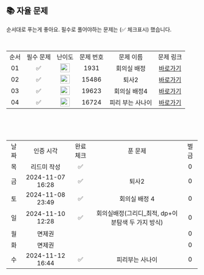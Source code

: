 
## 📚 자율 문제

순서대로 푸는게 좋아요.
필수로 풀어야하는 문제는 (✅ 체크표시) 했습니다.

<br/>
<table>
  <tr>
    <td align="center">순서</td>
    <td align="center">필수 문제</td>
    <td align="center">난이도</td>
    <td align="center">문제 번호</td>
    <td align="center">문제 이름</td>
    <td align="center">문제 링크</td>
  </tr>
  <tr>
    <td align="center">01</td>
    <td align="center">✅</td>
    <td align="center"><img height="23px" width="25px" src="https://d2gd6pc034wcta.cloudfront.net/tier/10.svg"></td>
    <td align="center">1931</td>
    <td align="center">회의실 배정</td>
    <td align="center"><a href="https://www.acmicpc.net/problem/1931">바로가기</a></td>
  </tr>
  <tr>
    <td align="center">02</td>
    <td align="center">✅</td>
    <td align="center"><img height="23px" width="25px" src="https://d2gd6pc034wcta.cloudfront.net/tier/11.svg"></td>
    <td align="center">15486</td>
    <td align="center">퇴사2</td>
    <td align="center"><a href="https://www.acmicpc.net/problem/15486">바로가기</a></td>
  </tr>
  <tr>
    <td align="center">03</td>
    <td align="center">✅</td>
    <td align="center"><img height="23px" width="25px" src="https://d2gd6pc034wcta.cloudfront.net/tier/13.svg"></td>
    <td align="center">19623</td>
    <td align="center">회의실 배정4</td>
    <td align="center"><a href="https://www.acmicpc.net/problem/19623">바로가기</a></td>
  </tr>
  <tr>
    <td align="center">04</td>
    <td align="center">✅</td>
    <td align="center"><img height="23px" width="25px" src="https://d2gd6pc034wcta.cloudfront.net/tier/13.svg"></td>
    <td align="center">16724</td>
    <td align="center">피리 부는 사나이</td>
    <td align="center"><a href="https://www.acmicpc.net/problem/16724">바로가기</a></td>
  </tr>
</table>
<br/><br/>


<br>

<table>
  <tr>
    <td align="center">날짜</td>
    <td align="center">인증 시각</td>
    <td align="center">완료체크</td>
    <td align="center">푼 문제</td>
    <td align="center">벌금</td>
  </tr>
  <tr>
    <td align="center">목</td>
    <td align="center">리드미 작성</td>
    <td align="center">✅</td>
    <td align="center"></td>
    <td align="center">0</td>
  </tr>
  <tr>
    <td align="center">금</td>
    <td align="center">2024-11-07 16:28</td>
    <td align="center">✅</td>
    <td align="center">퇴사2</td>
    <td align="center">0</td>
  </tr>
    <tr>
    <td align="center">토</td>
    <td align="center">2024-11-08 23:49</td>
    <td align="center">✅</td>
    <td align="center">회의실 배정 4</td>
    <td align="center">0</td>
  </tr>
   <tr>
    <td align="center">일</td>
    <td align="center">2024-11-10 12:28</td>
    <td align="center">✅</td>
    <td align="center">회의실배정(그리디_최적, dp+이분탐색 두 가지 방식)</td>
    <td align="center">0</td>
  </tr>
  <tr>
    <td align="center">월</td>
    <td align="center">면제권</td>
    <td align="center"></td>
    <td align="center"></td>
    <td align="center">0</td>
  </tr>
  <tr>
    <td align="center">화</td>
    <td align="center">면제권</td>
    <td align="center"></td>
    <td align="center"></td>
    <td align="center">0</td>
  </tr>
  <tr>
    <td align="center">수</td>
    <td align="center">2024-11-12 16:44</td>
    <td align="center">✅</td>
    <td align="center">피리부는 사나이</td>
    <td align="center">0</td>
  </tr>
</table>
